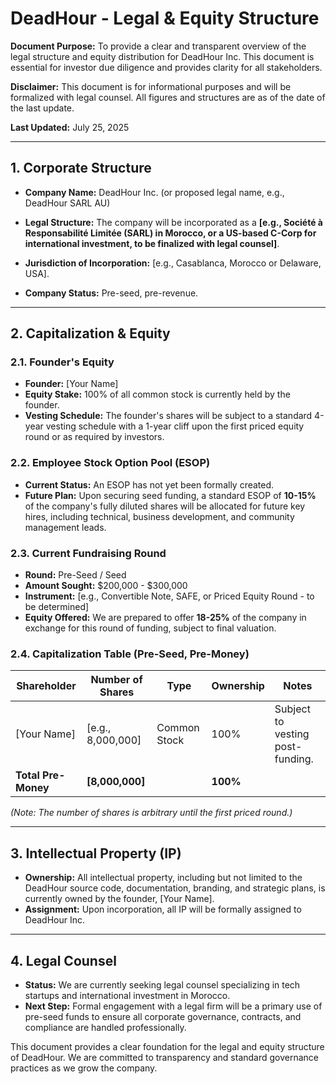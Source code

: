 # DeadHour - Legal & Equity Structure

**Document Purpose:** To provide a clear and transparent overview of the legal structure and equity distribution for DeadHour Inc. This document is essential for investor due diligence and provides clarity for all stakeholders.

**Disclaimer:** This document is for informational purposes and will be formalized with legal counsel. All figures and structures are as of the date of the last update.

**Last Updated:** July 25, 2025

---

## 1. Corporate Structure

-   **Company Name:** DeadHour Inc. (or proposed legal name, e.g., DeadHour SARL AU)

-   **Legal Structure:** The company will be incorporated as a **[e.g., Société à Responsabilité Limitée (SARL) in Morocco, or a US-based C-Corp for international investment, to be finalized with legal counsel]**.

-   **Jurisdiction of Incorporation:** [e.g., Casablanca, Morocco or Delaware, USA].

-   **Company Status:** Pre-seed, pre-revenue.

---

## 2. Capitalization & Equity

### 2.1. Founder's Equity

-   **Founder:** [Your Name]
-   **Equity Stake:** 100% of all common stock is currently held by the founder.
-   **Vesting Schedule:** The founder's shares will be subject to a standard 4-year vesting schedule with a 1-year cliff upon the first priced equity round or as required by investors.

### 2.2. Employee Stock Option Pool (ESOP)

-   **Current Status:** An ESOP has not yet been formally created.
-   **Future Plan:** Upon securing seed funding, a standard ESOP of **10-15%** of the company's fully diluted shares will be allocated for future key hires, including technical, business development, and community management leads.

### 2.3. Current Fundraising Round

-   **Round:** Pre-Seed / Seed
-   **Amount Sought:** $200,000 - $300,000
-   **Instrument:** [e.g., Convertible Note, SAFE, or Priced Equity Round - to be determined]
-   **Equity Offered:** We are prepared to offer **18-25%** of the company in exchange for this round of funding, subject to final valuation.

### 2.4. Capitalization Table (Pre-Seed, Pre-Money)

| Shareholder      | Number of Shares | Type         | Ownership | Notes                                      |
| ---------------- | ---------------- | ------------ | --------- | ------------------------------------------ |
| [Your Name]      | [e.g., 8,000,000]| Common Stock | 100%      | Subject to vesting post-funding.           |
| **Total Pre-Money**  | **[8,000,000]**  |              | **100%**    |                                            |

*(Note: The number of shares is arbitrary until the first priced round.)*

---

## 3. Intellectual Property (IP)

-   **Ownership:** All intellectual property, including but not limited to the DeadHour source code, documentation, branding, and strategic plans, is currently owned by the founder, [Your Name].
-   **Assignment:** Upon incorporation, all IP will be formally assigned to DeadHour Inc.

---

## 4. Legal Counsel

-   **Status:** We are currently seeking legal counsel specializing in tech startups and international investment in Morocco.
-   **Next Step:** Formal engagement with a legal firm will be a primary use of pre-seed funds to ensure all corporate governance, contracts, and compliance are handled professionally.

This document provides a clear foundation for the legal and equity structure of DeadHour. We are committed to transparency and standard governance practices as we grow the company.